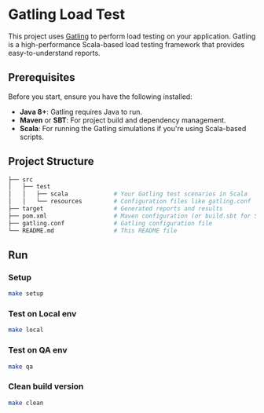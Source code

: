 # Gatling Load Test

This project uses [Gatling](https://gatling.io/) to perform load testing on your application. Gatling is a high-performance Scala-based load testing framework that provides easy-to-understand reports.

## Prerequisites

Before you start, ensure you have the following installed:

- **Java 8+**: Gatling requires Java to run.
- **Maven** or **SBT**: For project build and dependency management.
- **Scala**: For running the Gatling simulations if you're using Scala-based scripts.

## Project Structure

```bash
├── src
│   ├── test
│   │   ├── scala             # Your Gatling test scenarios in Scala
│   │   └── resources         # Configuration files like gatling.conf
├── target                    # Generated reports and results
├── pom.xml                   # Maven configuration (or build.sbt for SBT)
├── gatling.conf              # Gatling configuration file
└── README.md                 # This README file
```

## Run
### Setup
```bash
make setup
```

### Test on Local env
```bash
make local

```

### Test on QA env
```bash
make qa

```

### Clean build version
```bash
make clean

```
